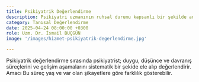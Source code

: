 ```yaml
---
title: Psikiyatrik Değerlendirme
description: Psikiyatri uzmanının ruhsal durumu kapsamlı bir şekilde anlamak için yaptığı detaylı inceleme sürecidir.
category: Tanısal Değerlendirme
date: 2025-04-24 08:00:00 +0300
role: Uzm. Dr. İsmail BUÇGÜN
image: '/images/hizmet-psikiyatrik-degerlendirme.jpg'

---
```


Psikiyatrik değerlendirme sırasında psikiyatrist; duygu, düşünce ve davranış süreçlerini ve gelişim aşamalarını sistematik bir şekide ele alıp değerlendirir. Amacı Bu süreç yaş ve var olan şikayetlere göre farklılık gösterebilir.